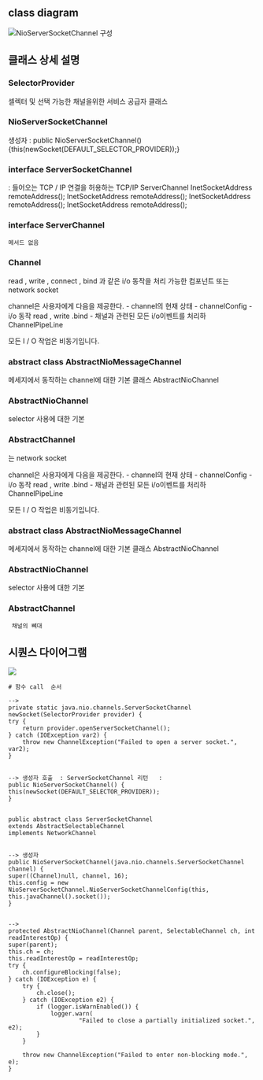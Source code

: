 
## class diagram
   
   
   ![NioServerSocketChannel 구성](https://opendevelopergroup.github.io/assets/NioServerSocketChannel_Diagram.png)
   
   
## 클래스 상세 설명

 ### SelectorProvider
  셀렉터 및 선택 가능한 채널을위한 서비스 공급자 클래스
  
 ### NioServerSocketChannel
   생성자 : public NioServerSocketChannel() {this(newSocket(DEFAULT_SELECTOR_PROVIDER));}
   
 ### interface ServerSocketChannel 
  
  : 들어오는 TCP / IP 연결을 허용하는 TCP/IP ServerChannel
   InetSocketAddress remoteAddress();
   InetSocketAddress remoteAddress();
   InetSocketAddress remoteAddress();
   InetSocketAddress remoteAddress();
   
 ### interface ServerChannel
    메서드 없음
    
 ### Channel
  
  read , write , connect , bind 과 같은 i/o 동작을 처리 가능한
   컴포넌트 또는 network socket

   channel은 사용자에게 다음을 제공한다.
    - channel의 현재 상태
    - channelConfig
    - i/o 동작 read , write .bind 
    -  채널과 관련된 모든 i/o이벤트를 처리하ChannelPipeLine 

   모든 I / O 작업은 비동기입니다.
   
 ###  abstract class AbstractNioMessageChannel
   메세지에서 동작하는 channel에 대한 기본 클래스 AbstractNioChannel
    
   
 ### AbstractNioChannel
   selector 사용에 대한 기본
   
 ### AbstractChannel
   는 network socket

   channel은 사용자에게 다음을 제공한다.
    - channel의 현재 상태
    - channelConfig
    - i/o 동작 read , write .bind 
    -  채널과 관련된 모든 i/o이벤트를 처리하ChannelPipeLine 

   모든 I / O 작업은 비동기입니다.

 ###  abstract class AbstractNioMessageChannel
   메세지에서 동작하는 channel에 대한 기본 클래스 AbstractNioChannel

 ### AbstractNioChannel
   selector 사용에 대한 기본

 ### AbstractChannel
     채널의 뼈대

   
   
   ## 시퀀스 다이어그램
   ![](https://opendevelopergroup.github.io/assets/NioServerSocketChannel_Sequence.png)
   
    
    
    
    
    
    
    # 함수 call  순서
    
    --> 
    private static java.nio.channels.ServerSocketChannel newSocket(SelectorProvider provider) {
    try {
        return provider.openServerSocketChannel();
    } catch (IOException var2) {
        throw new ChannelException("Failed to open a server socket.", var2);
    }
    
    
    --> 생성자 호출  : ServerSocketChannel 리턴   :
    public NioServerSocketChannel() {
    this(newSocket(DEFAULT_SELECTOR_PROVIDER));
    }
    
    
    public abstract class ServerSocketChannel
    extends AbstractSelectableChannel
    implements NetworkChannel

    
    --> 생성자
    public NioServerSocketChannel(java.nio.channels.ServerSocketChannel channel) {
    super((Channel)null, channel, 16);
    this.config = new NioServerSocketChannel.NioServerSocketChannelConfig(this, this.javaChannel().socket());
    }
    
    
    -->
    protected AbstractNioChannel(Channel parent, SelectableChannel ch, int readInterestOp) {
    super(parent);
    this.ch = ch;
    this.readInterestOp = readInterestOp;
    try {
        ch.configureBlocking(false);
    } catch (IOException e) {
        try {
            ch.close();
        } catch (IOException e2) {
            if (logger.isWarnEnabled()) {
                logger.warn(
                        "Failed to close a partially initialized socket.", e2);
            }
        }

        throw new ChannelException("Failed to enter non-blocking mode.", e);
    }

    
    

    
    
    
    
    
    
    
    
    
    
    
